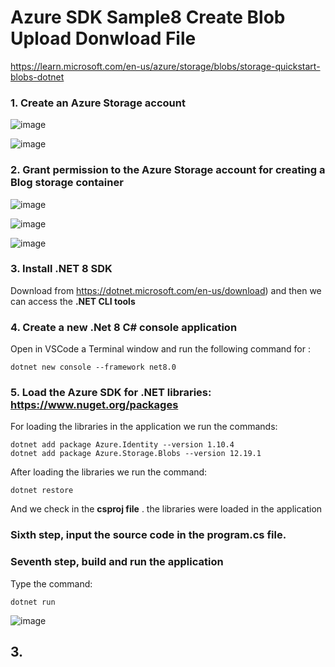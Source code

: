 # Azure SDK Sample8 Create Blob Upload Donwload File

https://learn.microsoft.com/en-us/azure/storage/blobs/storage-quickstart-blobs-dotnet

### 1. Create an Azure Storage account

![image](https://github.com/luiscoco/Azure_SDK_Sample8_Create_Blob_Upload_Donwload_File/assets/32194879/8ba82175-1f6a-4fe1-a343-2caf8bc38f0a)

![image](https://github.com/luiscoco/Azure_SDK_Sample8_Create_Blob_Upload_Donwload_File/assets/32194879/f8cd86dc-3e22-4dcf-9b02-5e4ae91bee01)

### 2. Grant permission to the Azure Storage account for creating a Blog storage container

![image](https://github.com/luiscoco/Azure_SDK_Sample8_Create_Blob_Upload_Donwload_File/assets/32194879/1e424431-1f39-40b9-a7d5-80a75443c2be)

![image](https://github.com/luiscoco/Azure_SDK_Sample8_Create_Blob_Upload_Donwload_File/assets/32194879/183a78cb-3de8-4bd3-a998-99e5ed0af526)

![image](https://github.com/luiscoco/Azure_SDK_Sample8_Create_Blob_Upload_Donwload_File/assets/32194879/799a62de-7a48-4bd9-9927-d7b57cbfb96d)


### 3. Install **.NET 8 SDK** 

Download from https://dotnet.microsoft.com/en-us/download) and then we can access the **.NET CLI tools**

### 4. Create a new .Net 8 C# console application

Open in VSCode a Terminal window and run the following command for : 

```
dotnet new console --framework net8.0
```

### 5. Load the Azure SDK for .NET libraries: **https://www.nuget.org/packages**

For loading the libraries in the application we run the commands:

```
dotnet add package Azure.Identity --version 1.10.4
dotnet add package Azure.Storage.Blobs --version 12.19.1
```

After loading the libraries we run the command:

```
dotnet restore
```

And we check in the **csproj file** . the libraries were loaded in the application 

### Sixth step, input the source code in the program.cs file. 


### Seventh step, build and run the application

Type the command:

```
dotnet run
```

![image](https://github.com/luiscoco/Azure_SDK_Sample8_Create_Blob_Upload_Donwload_File/assets/32194879/dc198413-5427-40a4-86df-d44ed5a25729)
 

## 3. 

